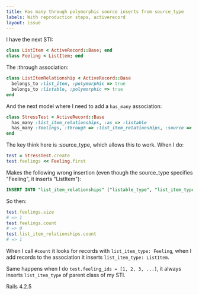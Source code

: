 ```yaml
---
title: Has many through polymorphic source inserts from source_type
labels: With reproduction steps, activerecord
layout: issue
---
```


I have the next STI:

``` ruby
class ListItem < ActiveRecord::Base; end
class Feeling < ListItem; end
```

The :through association:

``` ruby
class ListItemRelationship < ActiveRecord::Base
  belongs_to :list_item, :polymorphic => true
  belongs_to :listable, :polymorphic => true
end
```

And the next model where I need to add a `has_many` association:

``` ruby
class StressTest < ActiveRecord::Base
  has_many :list_item_relationships, :as => :listable
  has_many :feelings, :through => :list_item_relationships, :source => :list_item, :source_type => "Feeling"
end
```

The key think here is :source_type, which allows this to work. When I do:

``` ruby
test = StressTest.create
test.feelings << Feeling.first
```

Makes the following wrong insertion (even though the source_type specifies "Feeling", it inserts "ListItem"):

``` sql
INSERT INTO "list_item_relationships" ("listable_type", "list_item_type", "listable_id", "list_item_id", "created_at", "updated_at") VALUES ($1, $2, $3, $4, $5, $6) RETURNING "id"  [["listable_type", "StressTest"], ["list_item_type", "ListItem"], ["listable_id", 3], ["list_item_id", 8], ["created_at", "2016-01-23 11:58:34.079597"], ["updated_at", "2016-01-23 11:58:34.079597"]]
```

So then:

``` ruby
test.feelings.size
# => 1
test.feelings.count
# => 0
test.list_item_relationships.count
# => 1
```

When I call `#count` it looks for records with `list_item_type: Feeling`, when I add records to the association it inserts `list_item_type: ListItem`.

Same happens when I do `test.feeling_ids = [1, 2, 3, ...]`, it always inserts `list_item_type` of parent class of my STI.

Rails 4.2.5

